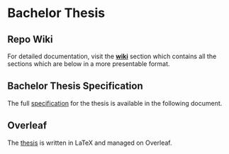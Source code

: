 # Bachelor Thesis

## Repo Wiki

For detailed documentation, visit the **[wiki](https://github.com/S1lence-z/bachelor-thesis/wiki)** section which contains all the sections which are below in a more presentable format.

## Bachelor Thesis Specification

The full [specification](./docs/code_comments_specs.md) for the thesis is available in the following document.

## Overleaf

The [thesis](https://www.overleaf.com/project/679d4155c4e6d540df8ca774) is written in LaTeX and managed on Overleaf.
